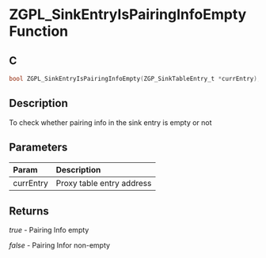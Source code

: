# ZGPL_SinkEntryIsPairingInfoEmpty Function

## C

```c
bool ZGPL_SinkEntryIsPairingInfoEmpty(ZGP_SinkTableEntry_t *currEntry);
```

## Description

 To check whether pairing info in the sink entry is empty or not

## Parameters

| Param | Description |
|:----- |:----------- |
| currEntry | Proxy table entry address  

## Returns

*true* - Pairing Info empty

*false* - Pairing Infor non-empty


